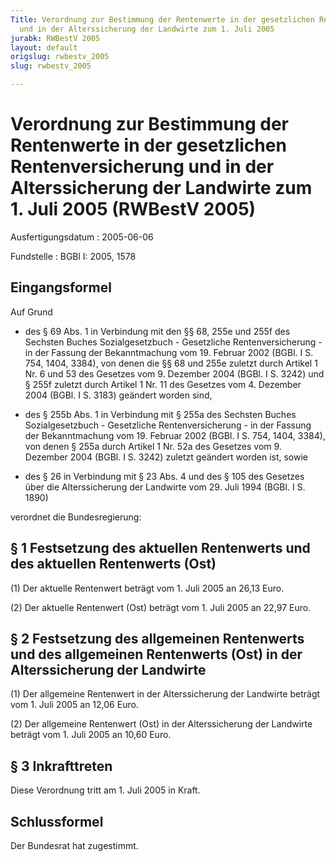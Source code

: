 ```yaml
---
Title: Verordnung zur Bestimmung der Rentenwerte in der gesetzlichen Rentenversicherung
  und in der Alterssicherung der Landwirte zum 1. Juli 2005
jurabk: RWBestV 2005
layout: default
origslug: rwbestv_2005
slug: rwbestv_2005

---
```


# Verordnung zur Bestimmung der Rentenwerte in der gesetzlichen Rentenversicherung und in der Alterssicherung der Landwirte zum 1. Juli 2005 (RWBestV 2005)

Ausfertigungsdatum
:   2005-06-06

Fundstelle
:   BGBl I: 2005, 1578



## Eingangsformel

Auf Grund

-   des § 69 Abs. 1 in Verbindung mit den §§ 68, 255e und 255f des Sechsten Buches Sozialgesetzbuch - Gesetzliche Rentenversicherung - in der Fassung der Bekanntmachung vom 19. Februar 2002 (BGBl. I S. 754, 1404, 3384), von denen die §§ 68 und 255e zuletzt durch Artikel 1 Nr. 6 und 53 des Gesetzes vom 9. Dezember 2004 (BGBl. I S. 3242) und § 255f zuletzt durch Artikel 1 Nr. 11 des Gesetzes vom 4. Dezember 2004 (BGBl. I S. 3183) geändert worden sind,


-   des § 255b Abs. 1 in Verbindung mit § 255a des Sechsten Buches Sozialgesetzbuch - Gesetzliche Rentenversicherung - in der Fassung der Bekanntmachung vom 19. Februar 2002 (BGBl. I S. 754, 1404, 3384), von denen § 255a durch Artikel 1 Nr. 52a des Gesetzes vom 9. Dezember 2004 (BGBl. I S. 3242) zuletzt geändert worden ist, sowie


-   des § 26 in Verbindung mit § 23 Abs. 4 und des § 105 des Gesetzes über die Alterssicherung der Landwirte vom 29. Juli 1994 (BGBl. I S. 1890)



verordnet die Bundesregierung:


## § 1 Festsetzung des aktuellen Rentenwerts und des aktuellen Rentenwerts (Ost)

(1) Der aktuelle Rentenwert beträgt vom 1. Juli 2005 an 26,13 Euro.

(2) Der aktuelle Rentenwert (Ost) beträgt vom 1. Juli 2005 an 22,97 Euro.


## § 2 Festsetzung des allgemeinen Rentenwerts und des allgemeinen Rentenwerts (Ost) in der Alterssicherung der Landwirte

(1) Der allgemeine Rentenwert in der Alterssicherung der Landwirte beträgt vom 1. Juli 2005 an 12,06 Euro.

(2) Der allgemeine Rentenwert (Ost) in der Alterssicherung der Landwirte beträgt vom 1. Juli 2005 an 10,60 Euro.


## § 3 Inkrafttreten

Diese Verordnung tritt am 1. Juli 2005 in Kraft.


## Schlussformel

Der Bundesrat hat zugestimmt.

